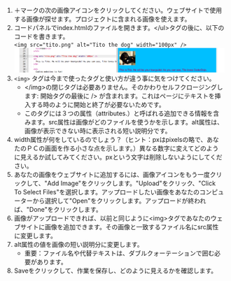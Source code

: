 1. ＋マークの次の画像アイコンをクリックしてください。ウェブサイトで使用する画像が探せます。プロジェクトに含まれる画像を使えます。
2. コードパネルでindex.htmlのファイルを開きます。&lt;/ul&gt;タグの後に、以下のコードを書きます。  
   `<img src="tito.png" alt="Tito the dog" width="100px" />`![](/jp/assets/ImgTito2.png)
3. `<img>` タグは今まで使ったタグと使い方が違う事に気をつけてください。
   * &lt;/img&gt;の閉じタグは必要ありません。そのかわりセルフクロージングします: 開始タグの最後に /&gt; が含まれます。これはページにテキストを挿入する時のように開始と終了が必要ないためです。
   * このタグには３つの属性（attributes.）と呼ばれる追加できる情報を含みます。src属性は画像がどのファイルを使うかを示します。alt属性は、画像が表示できない時に表示される短い説明分です。
4. width属性が何をしているのでしょう？（ヒント：pxはpixelsの略で、あなたのＰＣの画面を作る小さな点を示します。）異なる数字に変えてどのように見えるか試してみてください。pxという文字は削除しないようにしてください。
5. あなたの画像をウェブサイトに追加するには、画像アイコンをもう一度クリックして、"Add Image"をクリックします。"Upload"をクリック、"Click To Select Files"を選択します。アップロードしたい画像をあなたのコンピューターから選択して"Open"をクリックします。アップロードが終われば、"Done"をクリックします。
6. 画像がアップロードできれば、以前と同じように&lt;img&gt;タグであなたのウェブサイトに画像を追加できます。その画像と一致するファイル名にsrc属性に変更します。
7. alt属性の値を画像の短い説明分に変更します。
   * 重要：ファイル名や代替テキストは、ダブルクォーテーションで囲む必要があります。
8. Saveをクリックして、作業を保存し、どのように見えるかを確認します。



